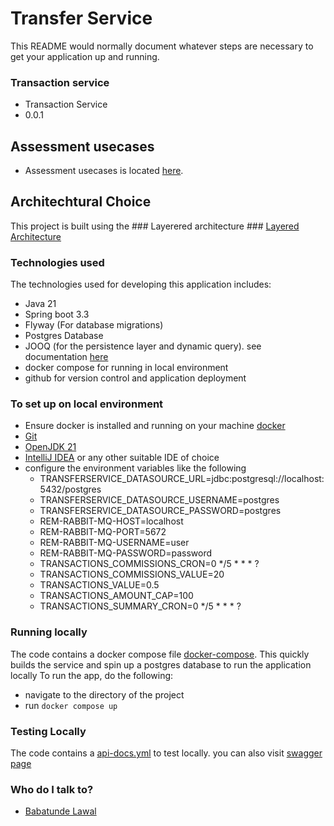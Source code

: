 # Transfer Service

This README would normally document whatever steps are necessary to get your application up and running.

### Transaction service ###

* Transaction Service
* 0.0.1

## Assessment usecases
- Assessment usecases is located [here](UseCase.pdf).

## Architechtural Choice
This project is built using the ### Layerered architecture ### [Layered Architecture](layered-architecture.webp)

### Technologies used ###

The technologies used for developing this application includes:
* Java 21
* Spring boot 3.3
* Flyway (For database migrations)
* Postgres Database
* JOOQ (for the persistence layer and dynamic query). see documentation [here](https://www.jooq.org/)
* docker compose for running in local environment
* github for version control and application deployment

### To set up on local environment ###

* Ensure docker is installed and running on your machine [docker](https://www.docker.com/)
* [Git](https://git-scm.com/)
* [OpenJDK 21](https://adoptium.net/temurin/releases)
* [IntelliJ IDEA](https://www.jetbrains.com/idea/) or any other suitable IDE of choice
* configure the environment variables like the following
    - TRANSFERSERVICE_DATASOURCE_URL=jdbc:postgresql://localhost:5432/postgres
    - TRANSFERSERVICE_DATASOURCE_USERNAME=postgres
    - TRANSFERSERVICE_DATASOURCE_PASSWORD=postgres
    - REM-RABBIT-MQ-HOST=localhost
    - REM-RABBIT-MQ-PORT=5672
    - REM-RABBIT-MQ-USERNAME=user
    - REM-RABBIT-MQ-PASSWORD=password
    - TRANSACTIONS_COMMISSIONS_CRON=0 */5 * * * ?
    - TRANSACTIONS_COMMISSIONS_VALUE=20
    - TRANSACTIONS_VALUE=0.5
    - TRANSACTIONS_AMOUNT_CAP=100
    - TRANSACTIONS_SUMMARY_CRON=0 */5 * * * ?

### Running locally ####
The code contains a docker compose file [docker-compose](compose.yaml). This quickly builds the service and spin up a postgres database to run the application locally
To run the app, do the following:
- navigate to the directory of the project
- run `docker compose up`
### Testing Locally ###
The code contains a [api-docs.yml](./api-docs.yml) to test locally. you can also visit [swagger page](http://localhost:8080/swagger-ui.html)

### Who do I talk to? ###

* [Babatunde Lawal](robinlittle51@gmail.com)
